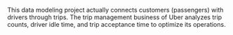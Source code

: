 This data modeling project actually connects customers (passengers) with drivers through trips. The trip management business of Uber analyzes trip counts, driver idle time, and trip acceptance time to optimize its operations. 

